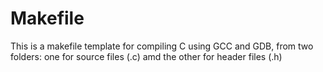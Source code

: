 # Makefile

This is a makefile template for compiling C using GCC and GDB, from  two folders: one for source files (.c) amd the other for header files (.h)
